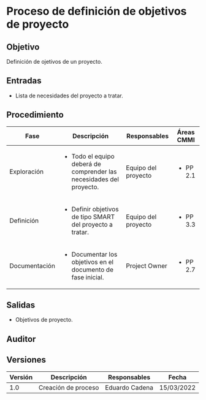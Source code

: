 # Proceso de definición de objetivos de proyecto

## Objetivo

Definición de ojetivos de un proyecto.

## Entradas

- Lista de necesidades del proyecto a tratar.

## Procedimiento

<table>
    <thead>
        <th>Fase</th>
        <th>Descripción</th>
        <th>Responsables</th>
        <th>Áreas CMMI</th>
    </thead>

<tbody>
    <tr>
      <td>Exploración</td>
      <td>
        <ul>
            <li>Todo el equipo deberá de comprender las necesidades del proyecto.</li>
        </ul>
      </td>
      <td>Equipo del proyecto</td>
      <td>
        <ul>
          <li>PP 2.1</li>
        </ul>
      </td>
    </tr>
    <tr>
      <td>Definición</td>
      <td>
        <ul>
          <li>Definir objetivos de tipo SMART del proyecto a tratar.</li>
        </ul>
      </td>
      <td>Equipo del proyecto</td>
      <td>
        <ul>
          <li>PP 3.3</li>
        </ul>
      </td>
    </tr>
    <tr>
      <td>Documentación</td>
      <td>
        <ul>
          <li>Documentar los objetivos en el documento de fase inicial. </li>
        </ul>
      </td>
      <td>Project Owner</td>
      <td>
        <ul>
        <li>PP 2.7</li>
        </ul>
      </td>
    </tr>
  </tbody>
</table>

## Salidas

- Objetivos de proyecto.



## Auditor

## Versiones

| Versión | Descripción                      | Responsables   | Fecha      |
| ------- | -------------------------------- | -------------- | ---------- |
| 1.0     | Creación de proceso              |Eduardo Cadena | 15/03/2022 |

